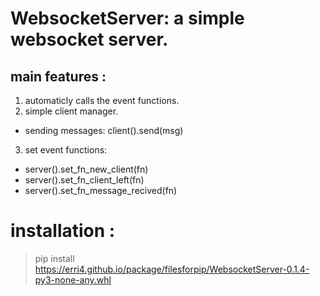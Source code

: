 # WebsocketServer: a simple websocket server.
## main features :
1. automaticly calls the event functions.
2. simple client manager.
- sending messages: client().send(msg)
3. set event functions:
- server().set_fn_new_client(fn)
- server().set_fn_client_left(fn)
- server().set_fn_message_recived(fn)

# installation :
> pip install https://erri4.github.io/package/filesforpip/WebsocketServer-0.1.4-py3-none-any.whl